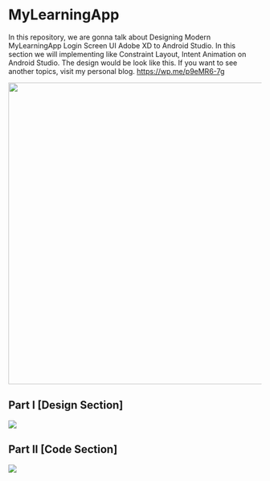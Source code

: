# MyLearningApp

In this repository, we are gonna talk about Designing Modern MyLearningApp Login Screen UI Adobe XD to Android Studio. In this section we will implementing like Constraint Layout, Intent Animation on Android Studio. The design would be look like this. If you want to see another topics, visit my personal blog. https://wp.me/p9eMR6-7g

<img src="https://cdn.dribbble.com/users/2132553/screenshots/6779657/mylearningapp.png" width="600;"/>

## Part I [Design Section]
<a href="https://youtu.be/R9uuKxRccYg" target="_blank"><img src="https://img.youtube.com/vi/R9uuKxRccYg/maxresdefault.jpg"/></a>

## Part II [Code Section]
<a href="https://youtu.be/qz4gMDbgzuo" target="_blank"><img src="https://img.youtube.com/vi/qz4gMDbgzuo/maxresdefault.jpg"/></a>
